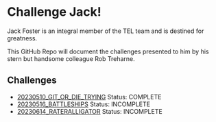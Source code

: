 # Challenge Jack!

Jack Foster is an integral member of the TEL team and is destined for greatness.

This GitHub Repo will document the challenges presented to him by his stern but handsome colleague Rob Treharne.

## Challenges

+ [20230510_GIT_OR_DIE_TRYING](20230510_GIT_OR_DIE_TRYING/) Status: COMPLETE
+ [20230516_BATTLESHIPS](20230516_BATTLESHIPS/) Status: INCOMPLETE
+ [20230614_RATERALLIGATOR]() Status: INCOMPLETE

